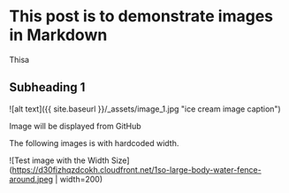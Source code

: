 # This post is to demonstrate images in Markdown

Thisa


## Subheading 1

![alt text]({{ site.baseurl }}/_assets/image_1.jpg "ice cream image caption")

Image will be displayed from GitHub


The following images is with hardcoded width. 

![Test image with the Width Size](https://d30fizhqzdcokh.cloudfront.net/1so-large-body-water-fence-around.jpeg | width=200)

[image caption]: [https://d30fizhqzdcokh.cloudfront.net/1so-large-body-water-fence-around.jpeg]


